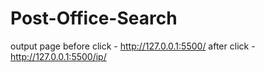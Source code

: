 # Post-Office-Search

output page
before click - http://127.0.0.1:5500/
after click - http://127.0.0.1:5500/ip/
